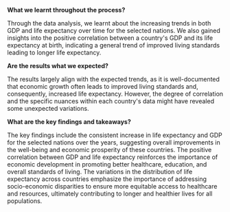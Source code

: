 
**What we learnt throughout the process?**

Through the data analysis, we learnt about the increasing trends in both GDP and life expectancy over time for the selected nations.
We also gained insights into the positive correlation between a country's GDP and its life expectancy at birth, indicating a general trend of improved living standards leading to longer life expectancy.

**Are the results what we expected?**

The results largely align with the expected trends, as it is well-documented that economic growth often leads to improved living standards and, consequently, increased life expectancy.
However, the degree of correlation and the specific nuances within each country's data might have revealed some unexpected variations.

**What are the key findings and takeaways?**

The key findings include the consistent increase in life expectancy and GDP for the selected nations over the years, suggesting overall improvements in the well-being and economic prosperity of these countries.
The positive correlation between GDP and life expectancy reinforces the importance of economic development in promoting better healthcare, education, and overall standards of living.
The variations in the distribution of life expectancy across countries emphasize the importance of addressing socio-economic disparities to ensure more equitable access to healthcare and resources, ultimately contributing to longer and healthier lives for all populations.